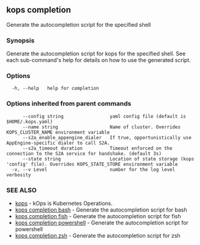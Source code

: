 
<!--- This file is automatically generated by make gen-cli-docs; changes should be made in the go CLI command code (under cmd/kops) -->

## kops completion

Generate the autocompletion script for the specified shell

### Synopsis

Generate the autocompletion script for kops for the specified shell.
See each sub-command's help for details on how to use the generated script.


### Options

```
  -h, --help   help for completion
```

### Options inherited from parent commands

```
      --config string                 yaml config file (default is $HOME/.kops.yaml)
      --name string                   Name of cluster. Overrides KOPS_CLUSTER_NAME environment variable
      --s2a_enable_appengine_dialer   If true, opportunistically use AppEngine-specific dialer to call S2A.
      --s2a_timeout duration          Timeout enforced on the connection to the S2A service for handshake. (default 3s)
      --state string                  Location of state storage (kops 'config' file). Overrides KOPS_STATE_STORE environment variable
  -v, --v Level                       number for the log level verbosity
```

### SEE ALSO

* [kops](kops.md)	 - kOps is Kubernetes Operations.
* [kops completion bash](kops_completion_bash.md)	 - Generate the autocompletion script for bash
* [kops completion fish](kops_completion_fish.md)	 - Generate the autocompletion script for fish
* [kops completion powershell](kops_completion_powershell.md)	 - Generate the autocompletion script for powershell
* [kops completion zsh](kops_completion_zsh.md)	 - Generate the autocompletion script for zsh

